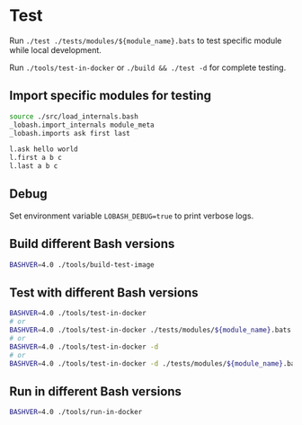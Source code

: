 # Test

Run `./test ./tests/modules/${module_name}.bats` to test specific module while local development.

Run `./tools/test-in-docker` or `./build && ./test -d` for complete testing.

## Import specific modules for testing

```sh
source ./src/load_internals.bash
_lobash.import_internals module_meta
_lobash.imports ask first last

l.ask hello world
l.first a b c
l.last a b c
```

## Debug

Set environment variable `LOBASH_DEBUG=true` to print verbose logs.

## Build different Bash versions

```sh
BASHVER=4.0 ./tools/build-test-image
```

## Test with different Bash versions

```sh
BASHVER=4.0 ./tools/test-in-docker
# or
BASHVER=4.0 ./tools/test-in-docker ./tests/modules/${module_name}.bats
# or
BASHVER=4.0 ./tools/test-in-docker -d
# or
BASHVER=4.0 ./tools/test-in-docker -d ./tests/modules/${module_name}.bats
```

## Run in different Bash versions

```sh
BASHVER=4.0 ./tools/run-in-docker
```
